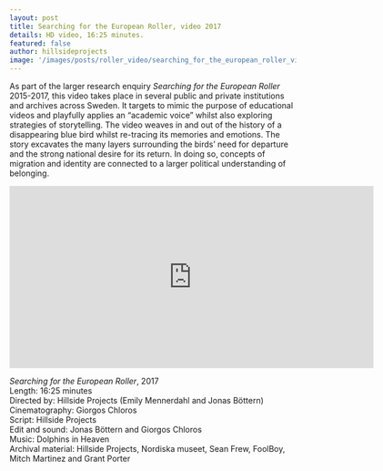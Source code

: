 ```yaml
---
layout: post
title: Searching for the European Roller, video 2017
details: HD video, 16:25 minutes.
featured: false
author: hillsideprojects
image: '/images/posts/roller_video/searching_for_the_european_roller_video_2.jpg'
---
```


As part of the larger research enquiry _Searching for the European Roller_ 2015-2017, this video takes place in several public and private institutions and archives across Sweden. It targets to mimic the purpose of educational videos and playfully applies an “academic voice” whilst also exploring strategies of storytelling. The video weaves in and out of the history of a disappearing blue bird whilst re-tracing its memories and emotions. The story excavates the many layers surrounding the birds’ need for departure and the strong national desire for its return. In doing so, concepts of migration and identity are connected to a larger political understanding of belonging.

<iframe src="https://player.vimeo.com/video/186178075?color=ffffff&title=0&byline=0&portrait=0" width="640" height="320" frameborder="0" webkitallowfullscreen mozallowfullscreen allowfullscreen></iframe>

_Searching for the European Roller_, 2017<br/>
Length: 16:25 minutes<br/>
Directed by: Hillside Projects (Emily Mennerdahl and Jonas Böttern)<br/>
Cinematography: Giorgos Chloros<br/>
Script: Hillside Projects<br/>
Edit and sound: Jonas Böttern and Giorgos Chloros<br/>
Music: Dolphins in Heaven<br/>
Archival material: Hillside Projects, Nordiska museet, Sean Frew, FoolBoy, Mitch Martinez and Grant Porter
